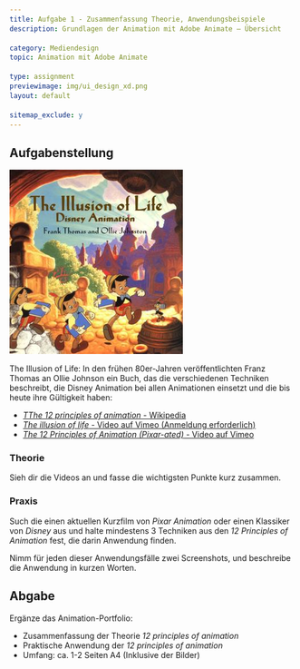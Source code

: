 ```yaml
---
title: Aufgabe 1 - Zusammenfassung Theorie, Anwendungsbeispiele
description: Grundlagen der Animation mit Adobe Animate – Übersicht

category: Mediendesign
topic: Animation mit Adobe Animate

type: assignment
previewimage: img/ui_design_xd.png
layout: default

sitemap_exclude: y
---
```


## Aufgabenstellung

![The Illusion of Life Disney Animation](img/Book_the_illusion_of_life.jpg)

The Illusion of Life: In den frühen 80er-Jahren veröffentlichten Franz Thomas an Ollie Johnson ein Buch, das die verschiedenen Techniken beschreibt, die Disney Animation bei allen Animationen einsetzt und die bis heute ihre Gültigkeit haben:

- [_TThe 12 principles of animation_ - Wikipedia](https://en.wikipedia.org/wiki/Twelve_basic_principles_of_animation)
- [_The illusion of life_ - Video auf Vimeo (Anmeldung erforderlich)](https://vimeo.com/93206523)
- [_The 12 Principles of Animation (Pixar-ated)_ - Video auf Vimeo](https://vimeo.com/207384652)

### Theorie

Sieh dir die Videos an und fasse die wichtigsten Punkte kurz zusammen.

### Praxis

Such die einen aktuellen Kurzfilm von _Pixar Animation_ oder einen Klassiker von _Disney_ aus und halte mindestens 3 Techniken aus den _12 Principles of Animation_ fest, die darin Anwendung finden.

Nimm für jeden dieser Anwendungsfälle zwei Screenshots, und beschreibe die Anwendung in kurzen Worten.

## Abgabe
Ergänze das Animation-Portfolio:
- Zusammenfassung der Theorie _12 principles of animation_
- Praktische Anwendung der _12 principles of animation_
- Umfang: ca. 1-2 Seiten A4 (Inklusive der Bilder)

